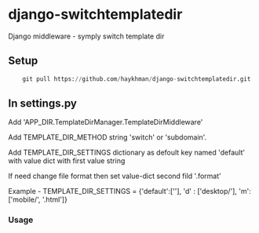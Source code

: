 # django-switchtemplatedir
Django middleware - symply switch template dir
<h2>Setup</h2>

```python
    git pull https://github.com/haykhman/django-switchtemplatedir.git
```

<h2>In settings.py</h2>
<p>Add 'APP_DIR.TemplateDirManager.TemplateDirMiddleware'</p>
<p>Add TEMPLATE_DIR_METHOD string 'switch' or 'subdomain'.</p>
<p>Add TEMPLATE_DIR_SETTINGS dictionary as defoult key named 'default' with value dict with first value string</p>
<p>If need change file format then set value-dict second fild '.format'</p>
<p>Example - TEMPLATE_DIR_SETTINGS = {'default':[''], 'd' : ['desktop/'], 'm':['mobile/', '.html']}</p>

<h3>Usage</h3>
<p></p>
